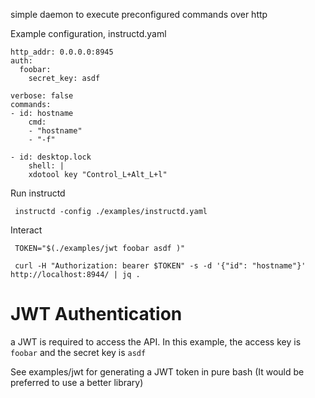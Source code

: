 
simple daemon to execute preconfigured commands over http


Example configuration, instructd.yaml

    http_addr: 0.0.0.0:8945
    auth:
      foobar:
        secret_key: asdf

    verbose: false
    commands:
    - id: hostname
        cmd:
        - "hostname"
        - "-f"

    - id: desktop.lock
        shell: |
        xdotool key "Control_L+Alt_L+l"


Run instructd

     instructd -config ./examples/instructd.yaml

Interact

     TOKEN="$(./examples/jwt foobar asdf )"

     curl -H "Authorization: bearer $TOKEN" -s -d '{"id": "hostname"}' http://localhost:8944/ | jq .

# JWT Authentication

a JWT is required to access the API. In this example, the access key is `foobar` and the secret key is `asdf` 

See examples/jwt for generating a JWT token in pure bash (It would be preferred to use a better library)

